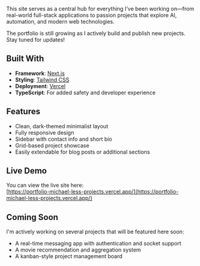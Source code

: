
This site serves as a central hub for everything I've been working on—from real-world full-stack applications to passion projects that explore AI, automation, and modern web technologies.

The portfolio is still growing as I actively build and publish new projects. Stay tuned for updates!

##  Built With

- **Framework**: [Next.js](https://nextjs.org/)
- **Styling**: [Tailwind CSS](https://tailwindcss.com/)
- **Deployment**: [Vercel](https://vercel.com/)
- **TypeScript**: For added safety and developer experience

##  Features

- Clean, dark-themed minimalist layout
- Fully responsive design
- Sidebar with contact info and short bio
- Grid-based project showcase
- Easily extendable for blog posts or additional sections

##  Live Demo

You can view the live site here:  
[https://portfolio-michael-less-projects.vercel.app/](https://portfolio-michael-less-projects.vercel.app/)

##  Coming Soon

I'm actively working on several projects that will be featured here soon:
- A real-time messaging app with authentication and socket support
- A movie recommendation and aggregation system
- A kanban-style project management board


